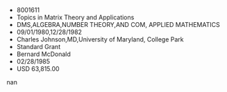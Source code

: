 
* 8001611
* Topics in Matrix Theory and Applications
* DMS,ALGEBRA,NUMBER THEORY,AND COM, APPLIED MATHEMATICS
* 09/01/1980,12/28/1982
* Charles Johnson,MD,University of Maryland, College Park
* Standard Grant
* Bernard McDonald
* 02/28/1985
* USD 63,815.00

nan
